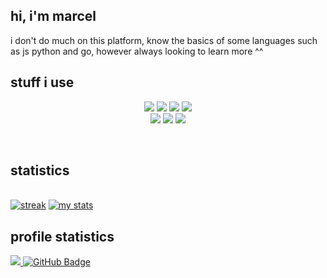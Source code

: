 ## hi, i'm marcel
i don't do much on this platform, know the basics of some languages such as js python and go, however always looking to learn more ^^

## stuff i use

<p align="center"> 
    <img src="https://img.shields.io/badge/Python-FFD43B?style=for-the-badge&logo=python&logoColor=blue">
    <img src="https://img.shields.io/badge/JavaScript-323330?style=for-the-badge&logo=javascript&logoColor=F7DF1E">
    <img src="https://img.shields.io/badge/TypeScript-007ACC?style=for-the-badge&logo=typescript&logoColor=white">
    <img src="https://img.shields.io/badge/go-%2300ADD8.svg?style=for-the-badge&logo=go&logoColor=white">
    <br/>
    <img src="https://img.shields.io/badge/Express%20js-000000?style=for-the-badge&logo=express&logoColor=white">
    <img src="https://img.shields.io/badge/VSCode-0078D4?style=for-the-badge&logo=visual%20studio%20code&logoColor=white">
    <img src="https://img.shields.io/badge/NeoVim-%2357A143.svg?&style=for-the-badge&logo=neovim&logoColor=white">
</p>
<br/>

## statistics
  <br/>
    <a href="https://github.com/marcelpkg"><img alt="streak" src="https://github-readme-streak-stats.herokuapp.com/?user=marcelpkg&theme=nightowl&hide_border=true"></a>
    <a href="https://github.com/marcelpkg"><img alt="my stats" src="https://github-readme-stats.vercel.app/api?username=marcelpkg&show_icons=true&count_private=true&theme=nightowl&hide_border=true&bg_color=0D1117" /></a>
  <br/>


<!--  ## Connect with me:
<p align="left">

<a href = "https://www.linkedin.com/in/subham-raoniar/"><img src="https://img.icons8.com/fluent/48/000000/linkedin.png"/></a>
<a href = "https://twitter.com/subhamraoniar"><img src="https://img.icons8.com/fluent/48/000000/twitter.png"/></a>
<a href = "https://www.instagram.com/subhamraoniar/"><img src="https://img.icons8.com/fluent/48/000000/instagram-new.png"/></a>
<a href = "https://www.youtube.com/channel/UC-NXT1lYAOPa3lrgWXqvuHA"><img src="https://img.icons8.com/color/48/000000/youtube-play.png"/></a> -->

</p>

## profile statistics

<a href="https://github.com/Meghna-DAS/github-profile-views-counter">
    <img src="https://komarev.com/ghpvc/?username=marcelpkg">
</a>
<a href="https://github.com/marcelpkg?tab=followers"><img src="https://img.shields.io/github/followers/marcelpkg?label=Followers&style=social" alt="GitHub Badge"></a>
